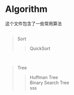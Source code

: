 # Algorithm
这个文件包含了一些常用算法<br>
<br>
>Sort
>>QuickSort
<br>

>Tree
>>Huffman Tree<br>
>>Binary Search Tree<br>
>>sss
